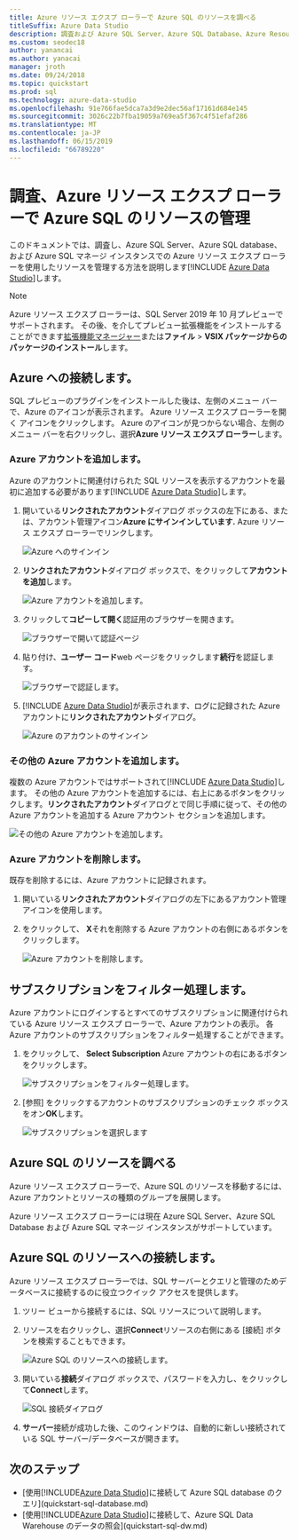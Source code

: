 ```yaml
---
title: Azure リソース エクスプ ローラーで Azure SQL のリソースを調べる
titleSuffix: Azure Data Studio
description: 調査および Azure SQL Server、Azure SQL Database、Azure Resource Explorer で Azure SQL マネージ インスタンスを管理する方法について説明します。
ms.custom: seodec18
author: yanancai
ms.author: yanacai
manager: jroth
ms.date: 09/24/2018
ms.topic: quickstart
ms.prod: sql
ms.technology: azure-data-studio
ms.openlocfilehash: 91e766fae5dca7a3d9e2dec56af17161d684e145
ms.sourcegitcommit: 3026c22b7fba19059a769ea5f367c4f51efaf286
ms.translationtype: MT
ms.contentlocale: ja-JP
ms.lasthandoff: 06/15/2019
ms.locfileid: "66789220"
---
```

# <a name="explore-and-manage-azure-sql-resources-with-azure-resource-explorer"></a>調査、Azure リソース エクスプ ローラーで Azure SQL のリソースの管理

このドキュメントでは、調査し、Azure SQL Server、Azure SQL database、および Azure SQL マネージ インスタンスでの Azure リソース エクスプ ローラーを使用したリソースを管理する方法を説明します[!INCLUDE [Azure Data Studio](../includes/name-sos-short.md)]します。

>[!NOTE]
>Azure リソース エクスプ ローラーは、SQL Server 2019 年 10 月プレビューでサポートされます。 その後、を介してプレビュー拡張機能をインストールすることができます[拡張機能マネージャー](extensions.md)または**ファイル** > **VSIX パッケージからのパッケージのインストール**します。


## <a name="connect-to-azure"></a>Azure への接続します。

SQL プレビューのプラグインをインストールした後は、左側のメニュー バーで、Azure のアイコンが表示されます。 Azure リソース エクスプ ローラーを開く アイコンをクリックします。 Azure のアイコンが見つからない場合、左側のメニュー バーを右クリックし、選択**Azure リソース エクスプ ローラー**します。

### <a name="add-an-azure-account"></a>Azure アカウントを追加します。

Azure のアカウントに関連付けられた SQL リソースを表示するアカウントを最初に追加する必要があります[!INCLUDE [Azure Data Studio](../includes/name-sos-short.md)]します。

1. 開いている**リンクされたアカウント**ダイアログ ボックスの左下にある、または、アカウント管理アイコン**Azure にサインインしています.** Azure リソース エクスプ ローラーでリンクします。

    ![Azure へのサインイン](media/azure-resource-explorer/sign-in-to-azure.png)

2. **リンクされたアカウント**ダイアログ ボックスで、をクリックして**アカウントを追加**します。

    ![Azure アカウントを追加します。](media/azure-resource-explorer/add-an-azure-account.png)

3. クリックして**コピーして開く**認証用のブラウザーを開きます。

    ![ブラウザーで開いて認証ページ](media/azure-resource-explorer/open-authentication-in-browser.png)

4. 貼り付け、**ユーザー コード**web ページをクリックします**続行**を認証します。

    ![ブラウザーで認証します。](media/azure-resource-explorer/authenticate-in-browser.png)

5. [!INCLUDE [Azure Data Studio](../includes/name-sos-short.md)]が表示されます、ログに記録された Azure アカウントに**リンクされたアカウント**ダイアログ。

    ![Azure のアカウントのサインイン](media/azure-resource-explorer/signed-in-azure-account.png)

### <a name="add-more-azure-accounts"></a>その他の Azure アカウントを追加します。

複数の Azure アカウントではサポートされて[!INCLUDE [Azure Data Studio](../includes/name-sos-short.md)]します。 その他の Azure アカウントを追加するには、右上にあるボタンをクリックします。**リンクされたアカウント**ダイアログとで同じ手順に従って、その他の Azure アカウントを追加する Azure アカウント セクションを追加します。

![その他の Azure アカウントを追加します。](media/azure-resource-explorer/add-more-azure-account.png)

### <a name="remove-an-azure-account"></a>Azure アカウントを削除します。

既存を削除するには、Azure アカウントに記録されます。

1. 開いている**リンクされたアカウント**ダイアログの左下にあるアカウント管理アイコンを使用します。
2. をクリックして、 **X**それを削除する Azure アカウントの右側にあるボタンをクリックします。

    ![Azure アカウントを削除します。](media/azure-resource-explorer/remove-azure-account.png)

## <a name="filter-subscription"></a>サブスクリプションをフィルター処理します。

Azure アカウントにログインするとすべてのサブスクリプションに関連付けられている Azure リソース エクスプ ローラーで、Azure アカウントの表示。 各 Azure アカウントのサブスクリプションをフィルター処理することができます。

1. をクリックして、 **Select Subscription** Azure アカウントの右にあるボタンをクリックします。

   ![サブスクリプションをフィルター処理します。](media/azure-resource-explorer/filter-subscription.png)

2. [参照] をクリックするアカウントのサブスクリプションのチェック ボックスをオン**OK**します。

   ![サブスクリプションを選択します](media/azure-resource-explorer/select-subscription.png)

## <a name="explore-azure-sql-resources"></a>Azure SQL のリソースを調べる

Azure リソース エクスプ ローラーで、Azure SQL のリソースを移動するには、Azure アカウントとリソースの種類のグループを展開します。

Azure リソース エクスプ ローラーには現在 Azure SQL Server、Azure SQL Database および Azure SQL マネージ インスタンスがサポートしています。

## <a name="connect-to-azure-sql-resources"></a>Azure SQL のリソースへの接続します。

Azure リソース エクスプ ローラーでは、SQL サーバーとクエリと管理のためデータベースに接続するのに役立つクイック アクセスを提供します。 

1. ツリー ビューから接続するには、SQL リソースについて説明します。
2. リソースを右クリックし、選択**Connect**リソースの右側にある [接続] ボタンを検索することもできます。

   ![Azure SQL のリソースへの接続します。](media/azure-resource-explorer/connect-to-azure-sql-resource.png)

3. 開いている**接続**ダイアログ ボックスで、パスワードを入力し、をクリックして**Connect**します。

   ![SQL 接続ダイアログ](media/azure-resource-explorer/sql-connection-dialog.png)
4. **サーバー**接続が成功した後、このウィンドウは、自動的に新しい接続されている SQL サーバー/データベースが開きます。

## <a name="next-steps"></a>次のステップ

- [使用[!INCLUDE[Azure Data Studio](../includes/name-sos-short.md)]に接続して Azure SQL database のクエリ](quickstart-sql-database.md)
- [使用[!INCLUDE[Azure Data Studio](../includes/name-sos-short.md)]に接続して、Azure SQL Data Warehouse のデータの照会](quickstart-sql-dw.md)